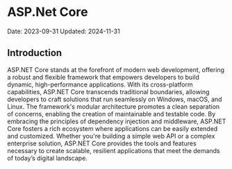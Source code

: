 # ASP.Net Core

Date: 2023-09-31
Updated: 2024-11-31

## Introduction

ASP.NET Core stands at the forefront of modern web development, offering a robust and flexible framework that empowers developers to build dynamic, high-performance applications. With its cross-platform capabilities, ASP.NET Core transcends traditional boundaries, allowing developers to craft solutions that run seamlessly on Windows, macOS, and Linux. The framework's modular architecture promotes a clean separation of concerns, enabling the creation of maintainable and testable code. By embracing the principles of dependency injection and middleware, ASP.NET Core fosters a rich ecosystem where applications can be easily extended and customized. Whether you're building a simple web API or a complex enterprise solution, ASP.NET Core provides the tools and features necessary to create scalable, resilient applications that meet the demands of today’s digital landscape.
